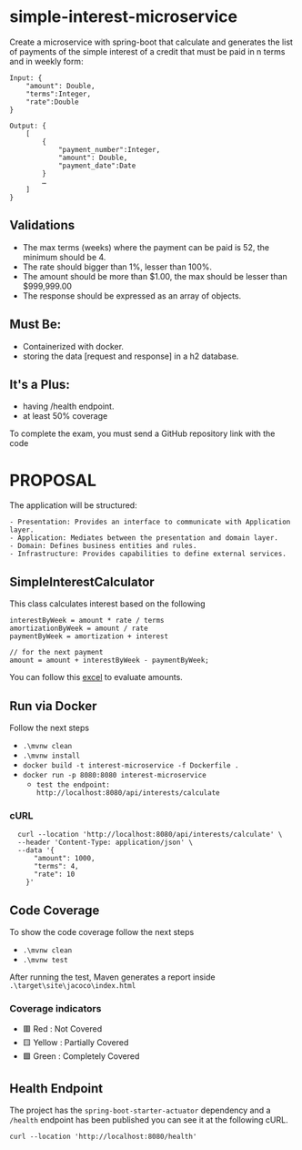 # simple-interest-microservice

Create a microservice with spring-boot that calculate and generates the list of payments of the simple interest of a
credit that must be paid in n terms and in weekly form:

    Input: {  
	    "amount": Double,  
	    "terms":Integer,  
	    "rate":Double  
    }  
      
    Output: {  
	    [   
		    {
			    "payment_number":Integer,  
			    "amount": Double,
			    "payment_date":Date  
		    }  
		    …  
	    ]  
    }  

## Validations

- The max terms (weeks) where the payment can be paid is 52, the minimum should be 4.
- The rate should bigger than 1%, lesser than 100%.
- The amount should be more than $1.00, the max should be lesser than $999,999.00
- The response should be expressed as an array of objects.

## Must Be:

- Containerized with docker.
- storing the data [request and response] in a h2 database.

## It's a Plus:

- having /health endpoint.
- at least 50% coverage

To complete the exam, you must send a GitHub repository link with the code

# PROPOSAL

The application will be structured:

    - Presentation: Provides an interface to communicate with Application layer.
    - Application: Mediates between the presentation and domain layer.
    - Domain: Defines business entities and rules.
    - Infrastructure: Provides capabilities to define external services.

## SimpleInterestCalculator

This class calculates interest based on the following

    interestByWeek = amount * rate / terms
    amortizationByWeek = amount / rate
    paymentByWeek = amortization + interest

    // for the next payment
    amount = amount + interestByWeek - paymentByWeek;

You can follow
this [excel](https://docs.google.com/spreadsheets/d/1CPdFy0TwUI0vQgZzc1Md0UsZrZv0hARCl-Lit0iQlkU/edit?usp=sharing) to
evaluate amounts.

## Run via Docker

Follow the next steps

- `.\mvnw clean`
- `.\mvnw install`
- `docker build -t interest-microservice -f Dockerfile .`
- `docker run -p 8080:8080 interest-microservice`
    - `test the endpoint: http://localhost:8080/api/interests/calculate`

### cURL

      curl --location 'http://localhost:8080/api/interests/calculate' \
      --header 'Content-Type: application/json' \
      --data '{
          "amount": 1000,
          "terms": 4,
          "rate": 10
        }'

## Code Coverage

To show the code coverage follow the next steps

- `.\mvnw clean`
- `.\mvnw test`

After running the test, Maven generates a report inside `.\target\site\jacoco\index.html`

### Coverage indicators

- 🟥 Red : Not Covered
- 🟨 Yellow : Partially Covered
- 🟩 Green : Completely Covered

## Health Endpoint

The project has the `spring-boot-starter-actuator` dependency and a `/health` endpoint has been published you can see it
at the following cURL.

`curl --location 'http://localhost:8080/health'`